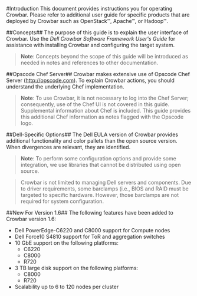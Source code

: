 #Introduction
This document provides instructions you for operating Crowbar.  Please refer to additional user guide for specific products that are deployed by Crowbar such as OpenStack™, Apache™, or Hadoop™.   

##Concepts##
The purpose of this guide is to explain the user interface of Crowbar.  Use the *Dell Crowbar Software Framework User's Guide* for assistance with installing Crowbar and configuring the target system.

>**Note**: Concepts beyond the scope of this guide will be introduced as needed in notes and references to other documentation.

 
##Opscode Chef Server##
Crowbar makes extensive use of Opscode Chef Server (<http://opscode.com>). To explain Crowbar actions, you should understand the underlying Chef implementation.  

>**Note**: To use Crowbar, it is not necessary to log into the Chef Server; consequently, use of the Chef UI is not covered in this guide.  Supplemental information about Chef is included.
This guide provides this additional Chef information as notes flagged with the Opscode logo.  

##Dell-Specific Options##
The Dell EULA version of Crowbar provides additional functionality and color pallets than the open source version.  When divergences are relevant, they are identified.

>**Note**: To perform some configuration options and provide some integration, we use libraries that cannot be distributed using open source. 

>Crowbar is not limited to managing Dell servers and components.  Due to driver requirements, some barclamps (i.e., BIOS and RAID must be targeted to specific hardware. However, those barclamps are not required for system configuration.

##New For Version 1.6##
The following features have been added to Crowbar version 1.6:

* Dell PowerEdge-C6220 and C8000 support for Compute nodes
* Dell Force10 S4810 support for ToR and aggregation switches
* 10 GbE support on the following platforms:
	* C6220
	* C8000
	* R720
* 3 TB large disk support on the following platforms:
	* C8000
	* R720
* Scalability up to 6 to 120 nodes per cluster
